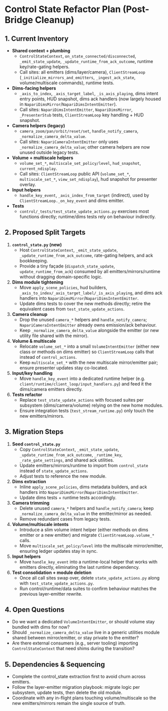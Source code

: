 # Control State Refactor Plan (Post-Bridge Cleanup)

## 1. Current Inventory
- **Shared context + plumbing**
  - `ControlStateContext`, `on_state_connected/disconnected`, `_emit_state_update`, `_update_runtime_from_ack_outcome`, runtime key/rate-gating helpers.
  - Call sites: all emitters (dims/layer/camera), `ClientStreamLoop` (`_initialize_mirrors_and_emitters`, `_ingest_ack_state`, volume/multiscale commands), runtime tests.
- **Dims-facing helpers**
  - `_axis_to_index`, `_axis_target_label`, `_is_axis_playing`, dims intent entry points, HUD snapshot, dims ack handlers (now largely housed in `NapariDimsMirror`/`NapariDimsIntentEmitter`).
  - Call sites: `NapariDimsIntentEmitter`, `NapariDimsMirror`, `_PresenterStub` tests, `ClientStreamLoop` key handling + HUD snapshot.
- **Camera helpers (legacy)**
  - `camera_zoom/pan/orbit/reset/set`, `handle_notify_camera`, `_normalize_camera_delta_value`.
  - Call sites: `NapariCameraIntentEmitter` only uses `_normalize_camera_delta_value`; other camera helpers are now unused outside legacy tests.
- **Volume + multiscale helpers**
  - `volume_set_*`, `multiscale_set_policy/level`, `hud_snapshot`, `current_ndisplay`.
  - Call sites: `ClientStreamLoop` public API (`volume_set_*`, `multiscale_set_*`, `view_set_ndisplay`), hud snapshot for presenter overlay.
- **Input helpers**
  - `handle_key_event`, `_axis_index_from_target` (indirect), used by `ClientStreamLoop._on_key_event` and dims emitter.
- **Tests**
  - `control/_tests/test_state_update_actions.py` exercises most functions directly; runtime/dims tests rely on behaviour indirectly.

## 2. Proposed Split Targets
1. **`control_state.py` (new)**
   - Host `ControlStateContext`, `_emit_state_update`, `_update_runtime_from_ack_outcome`, rate-gating helpers, and ack bookkeeping.
   - Provide a tiny façade (`dispatch_state_update`, `update_runtime_from_ack`) consumed by all emitters/mirrors/runtime without dragging domain-specific logic.
2. **Dims module tightening**
   - Move `apply_scene_policies`, hud builders, `_axis_to_index/_axis_target_label/_is_axis_playing`, and dims ack handlers into `NapariDimsMirror`/`NapariDimsIntentEmitter`.
   - Update dims tests to cover the new methods directly; retire the equivalent cases from `test_state_update_actions`.
3. **Camera cleanup**
   - Drop the unused `camera_*` helpers and `handle_notify_camera`; `NapariCameraIntentEmitter` already owns emission/ack behaviour.
   - Keep `_normalize_camera_delta_value` alongside the emitter (or new utility file shared with the mirror).
4. **Volume & multiscale**
   - Relocate `volume_set_*` into a small `VolumeIntentEmitter` (either new class or methods on dims emitter) so `ClientStreamLoop` calls that instead of `control_actions`.
   - Keep `multiscale_set_*` with the new multiscale mirror/emitter pair; ensure presenter updates stay co-located.
5. **Input/key handling**
   - Move `handle_key_event` into a dedicated runtime helper (e.g. `client/runtime/client_loop/input_handlers.py`) and feed it the dims/camera emitters directly.
6. **Tests refactor**
   - Replace `test_state_update_actions` with focused suites per subsystem (dims/camera/volume) relying on the new home modules.
   - Ensure integration tests (`test_stream_runtime.py`) only touch the new emitters/mirrors.

## 3. Migration Steps
1. **Seed `control_state.py`**
   - Copy `ControlStateContext`, `_emit_state_update`, `_update_runtime_from_ack_outcome`, `_runtime_key`, `_rate_gate_settings`, and shared ack utilities.
   - Update emitters/mirrors/runtime to import from `control_state` instead of `state_update_actions`.
   - Adjust tests to reference the new module.
2. **Dims extraction**
   - Inline `apply_scene_policies`, dims metadata builders, and ack handlers into `NapariDimsMirror`/`NapariDimsIntentEmitter`.
   - Update dims tests + runtime tests accordingly.
3. **Camera trimming**
   - Delete unused `camera_*` helpers and `handle_notify_camera`; keep `_normalize_camera_delta_value` in the emitter/mirror as needed.
   - Remove redundant cases from legacy tests.
4. **Volume/multiscale intents**
   - Introduce a slim volume intent helper (either methods on dims emitter or a new emitter) and migrate `ClientStreamLoop.volume_*` calls.
   - Move `multiscale_set_policy/level` into the multiscale mirror/emitter, ensuring ledger updates stay in sync.
5. **Input helpers**
   - Move `handle_key_event` into a runtime-local helper that works with emitters directly, eliminating the last runtime dependency.
6. **Test consolidation + module deletion**
   - Once all call sites swap over, delete `state_update_actions.py` along with `test_state_update_actions.py`.
   - Run control/runtime/data suites to confirm behaviour matches the previous layer-emitter rewrite.

## 4. Open Questions
- Do we want a dedicated `VolumeIntentEmitter`, or should volume stay bundled with dims for now?
- Should `_normalize_camera_delta_value` live in a generic utilities module shared between mirror/emitter, or stay private to the emitter?
- Are there external consumers (e.g., server tooling) importing `ControlStateContext` that need shims during the transition?

## 5. Dependencies & Sequencing
- Complete the control_state extraction first to avoid churn across emitters.
- Follow the layer-emitter migration playbook: migrate logic per subsystem, update tests, then delete the old module.
- Coordinate with any in-flight plans touching volume/multiscale so the new emitters/mirrors remain the single source of truth.
